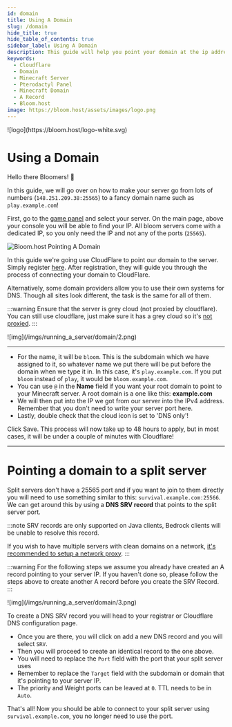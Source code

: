 ```yaml
---
id: domain
title: Using A Domain
slug: /domain
hide_title: true
hide_table_of_contents: true
sidebar_label: Using A Domain
description: This guide will help you point your domain at the ip address of your minecraft server.
keywords:
  - Cloudflare
  - Domain
  - Minecraft Server
  - Pterodactyl Panel
  - Minecraft Domain
  - A Record
  - Bloom.host
image: https://bloom.host/assets/images/logo.png
---
```


<div class="text--center">
![logo](https://bloom.host/logo-white.svg)
<h1>Using a Domain</h1>
</div>

Hello there Bloomers! 👋 

In this guide, we will go over on how to make your server go from lots of numbers (`148.251.209.38:25565`) to a fancy domain name such as `play.example.com`!

First, go to the [game panel](https://mc.bloom.host) and select your server. On the main page, above your console you will be able to find your IP. All bloom servers come with a dedicated IP, so you only need the IP and not any of the ports (`25565`). 

![Bloom.host Pointing A Domain](/imgs/running_a_server/domain/1.png)

In this guide we're going use CloudFlare to point our domain to the server. Simply register [here](https://dash.cloudflare.com/sign-up). After registration, they will guide you through the process of connecting your domain to CloudFlare.

Alternatively, some domain providers allow you to use their own systems for DNS. Though all sites look different, the task is the same for all of them. 

:::warning
Ensure that the server is grey cloud (not proxied by cloudflare). You can still use cloudflare, just make sure it has a grey cloud so it's <u>not proxied</u>.
:::

<div class="text--center">![img](/imgs/running_a_server/domain/2.png)</div>

---

- For the name, it will be `bloom`. This is the subdomain which we have assigned to it, so whatever name we put there will be put before the domain when we type it in. In this case, it's `play.example.com`. If you put `bloom` instead of `play`, it would be `bloom.example.com`. 
- You can use `@` in the **Name** field if you want your root domain to point to your Minecraft server. A root domain is a one like this: **example.com**
- We will then put into the IP we got from our server into the IPv4 address. Remember that you don't need to write your server port here.
- Lastly, double check that the cloud icon is set to 'DNS only'!

Click Save. This process will now take up to 48 hours to apply, but in most cases, it will be under a couple of minutes with Cloudflare!

---
# Pointing a domain to a split server

Split servers don't have a 25565 port and if you want to join to them directly you will need to use something similar to this: `survival.example.com:25566`. We can get around this by using a **DNS SRV record** that points to the split server port.

:::note
SRV records are only supported on Java clients, Bedrock clients will be unable to resolve this record.

If you wish to have multiple servers with clean domains on a network, [it's recommended to setup a network proxy](../running_a_server/velocity.md).
:::

:::warning
For the following steps we assume you already have created an A record pointing to your server IP. If you haven't done so, please follow the steps above to create another A record before you create the SRV Record.
:::

<div class="text--center">![img](/imgs/running_a_server/domain/3.png)</div>

To create a DNS SRV record you will head to your registrar or Cloudflare DNS configuration page. 
- Once you are there, you will click on add a new DNS record and you will select `SRV`.
- Then you will proceed to create an identical record to the one above. 
- You will need to replace the `Port` field with the port that your split server uses
- Remember to replace the `Target` field with the subdomain or domain that it's pointing to your server IP.
- The priority and Weight ports can be leaved at `0`. TTL needs to be in `Auto`.

That's all! Now you should be able to connect to your split server using `survival.example.com`, you no longer need to use the port.
